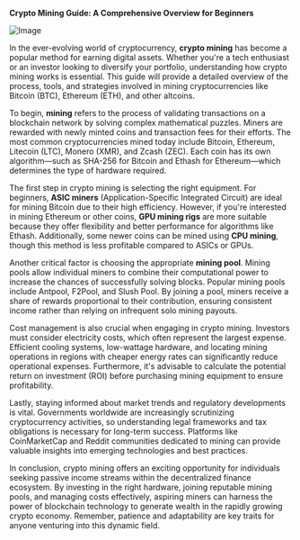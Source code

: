 **Crypto Mining Guide: A Comprehensive Overview for Beginners**

![Image](https://github.com/user-attachments/assets/31692037-0104-4703-abd1-696b6a7dd41b)

In the ever-evolving world of cryptocurrency, **crypto mining** has become a popular method for earning digital assets. Whether you're a tech enthusiast or an investor looking to diversify your portfolio, understanding how crypto mining works is essential. This guide will provide a detailed overview of the process, tools, and strategies involved in mining cryptocurrencies like Bitcoin (BTC), Ethereum (ETH), and other altcoins.

To begin, **mining** refers to the process of validating transactions on a blockchain network by solving complex mathematical puzzles. Miners are rewarded with newly minted coins and transaction fees for their efforts. The most common cryptocurrencies mined today include Bitcoin, Ethereum, Litecoin (LTC), Monero (XMR), and Zcash (ZEC). Each coin has its own algorithm—such as SHA-256 for Bitcoin and Ethash for Ethereum—which determines the type of hardware required.

The first step in crypto mining is selecting the right equipment. For beginners, **ASIC miners** (Application-Specific Integrated Circuit) are ideal for mining Bitcoin due to their high efficiency. However, if you're interested in mining Ethereum or other coins, **GPU mining rigs** are more suitable because they offer flexibility and better performance for algorithms like Ethash. Additionally, some newer coins can be mined using **CPU mining**, though this method is less profitable compared to ASICs or GPUs.

Another critical factor is choosing the appropriate **mining pool**. Mining pools allow individual miners to combine their computational power to increase the chances of successfully solving blocks. Popular mining pools include Antpool, F2Pool, and Slush Pool. By joining a pool, miners receive a share of rewards proportional to their contribution, ensuring consistent income rather than relying on infrequent solo mining payouts.

Cost management is also crucial when engaging in crypto mining. Investors must consider electricity costs, which often represent the largest expense. Efficient cooling systems, low-wattage hardware, and locating mining operations in regions with cheaper energy rates can significantly reduce operational expenses. Furthermore, it's advisable to calculate the potential return on investment (ROI) before purchasing mining equipment to ensure profitability.

Lastly, staying informed about market trends and regulatory developments is vital. Governments worldwide are increasingly scrutinizing cryptocurrency activities, so understanding legal frameworks and tax obligations is necessary for long-term success. Platforms like CoinMarketCap and Reddit communities dedicated to mining can provide valuable insights into emerging technologies and best practices.

In conclusion, crypto mining offers an exciting opportunity for individuals seeking passive income streams within the decentralized finance ecosystem. By investing in the right hardware, joining reputable mining pools, and managing costs effectively, aspiring miners can harness the power of blockchain technology to generate wealth in the rapidly growing crypto economy. Remember, patience and adaptability are key traits for anyone venturing into this dynamic field.